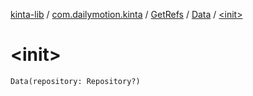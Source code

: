 [kinta-lib](../../../index.md) / [com.dailymotion.kinta](../../index.md) / [GetRefs](../index.md) / [Data](index.md) / [&lt;init&gt;](./-init-.md)

# &lt;init&gt;

`Data(repository: Repository?)`